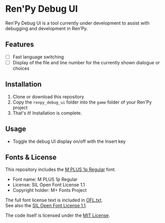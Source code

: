 # Ren'Py Debug UI

Ren'Py Debug UI is a tool currently under development to assist with debugging and development in Ren'Py.

## Features

- [ ] Fast language switching
- [ ] Display of the file and line number for the currently shown dialogue or choices

## Installation

1. Clone or download this repository
2. Copy the `renpy_debug_ui` folder into the `game` folder of your Ren'Py project
3. That's it! Installation is complete.

## Usage

- Toggle the debug UI display on/off with the Insert key

## Fonts & License

This repository includes the [M PLUS 1p Regular](https://fonts.google.com/specimen/M+PLUS+1p) font.

- Font name: M PLUS 1p Regular
- License: SIL Open Font License 1.1
- Copyright holder: M+ Fonts Project

The full font license text is included in [OFL.txt](OFL.txt).  
See also the [SIL Open Font License 1.1](https://scripts.sil.org/OFL).

The code itself is licensed under the [MIT License](LICENSE).
